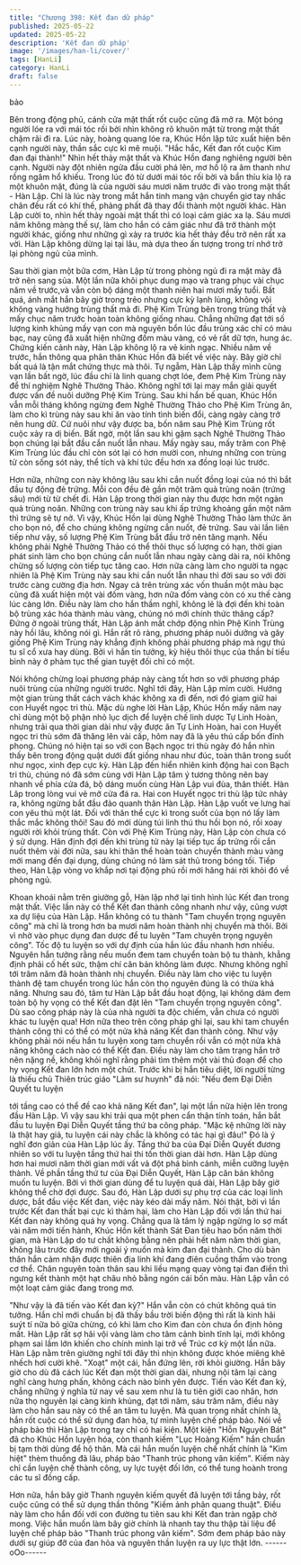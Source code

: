 ```yaml
---
title: "Chương 398: Kết đan dữ pháp"
published: 2025-05-22
updated: 2025-05-22
description: 'Kết đan dữ pháp'
image: '/images/han-li/cover/'
tags: [HanLi]
category: HanLi
draft: false
---
```


bảo

Bên trong động phủ, cánh cửa mật thất rốt cuộc cũng đã mở ra.
Một bóng người lóe ra với mái tóc rối bời nhìn không rõ khuôn
mặt từ trong mật thất chậm rãi đi ra.
Lúc này, hoàng quang lóe ra, Khúc Hồn lập tức xuất hiện bên
cạnh người này, thần sắc cực kì mê muội.
"Hắc hắc, Kết đan rốt cuộc Kim đan đại thành!" Nhìn hết thảy mật
thất và Khúc Hồn đang nghiêng người bên cạnh. Người này đột
nhiên ngửa đầu cười phá lên, mơ hồ lộ ra âm thanh như rồng
ngâm hổ khiếu.
Trong lúc đó từ dưới mái tóc rối bời và bẩn thỉu kia lộ ra một
khuôn mặt, đúng là của người sáu mươi năm trước đi vào trong
mật thất - Hàn Lập.
Chỉ là lúc này trong mắt hắn tinh mang vận chuyển giơ tay nhấc
chân đều rất có khí thế, phảng phất đã thay đổi thành một người
khác.
Hàn Lập cười to, nhìn hết thảy ngoài mật thất thì có loại cảm giác
xa lạ.
Sáu mươi năm không màng thế sự, làm cho hắn có cảm giác như
đã trở thành một người khác, giống như những gì xảy ra trước kia
hết thảy đều trở nên rất xa vời.
Hàn Lập không dừng lại tại lâu, mà dựa theo ấn tượng trong trí
nhớ trở lại phòng ngủ của mình.

Sau thời gian một bữa cơm, Hàn Lập từ trong phòng ngủ đi ra
mặt mày đã trở nên sang sủa. Một lần nữa khôi phục dung mạo
và trang phục vài chục năm về trước,và vẫn còn bộ dáng một
thanh niên hai mươi mấy tuổi.
Bất quá, ánh mắt hắn bây giờ trong trẻo nhưng cực kỳ lạnh lùng,
không vội không vàng hướng trùng thất mà đi.
Phệ Kim Trùng bên trong trùng thất và mấy chục năm trước hoàn
toàn không giống nhau.
Chẳng những đạt tới số lượng kinh khủng mấy vạn con mà
nguyên bổn lúc đầu trùng xác chỉ có màu bạc, nay cũng đã xuất
hiện những đốm màu vàng, có vẻ rất dữ tợn, hung ác.
Chứng kiến cảnh này, Hàn Lập không lộ ra vẻ kinh ngạc.
Nhiều năm về trước, hắn thông qua phân thân Khúc Hồn đã biết
về việc này. Bây giờ chỉ bất quá là tận mắt chứng thực mà thôi.
Tự ngẫm, Hàn Lập thấy mình cũng vạn lần bất ngờ, lúc đầu chỉ là
linh quang chợt lóe, đem Phệ Kim Trùng này để thí nghiệm Nghê
Thường Thảo. Không nghĩ tới lại may mắn giải quyết được vấn
đề nuôi dưỡng Phệ Kim Trùng.
Sau khi hắn bế quan, Khúc Hồn vẫn mỗi tháng không ngừng đem
Nghê Thường Thảo cho Phệ Kim Trùng ăn, làm cho kì trùng này
sau khi ăn vào tính tình biến đổi, càng ngày càng trở nên hung
dữ.
Cứ nuôi như vậy được ba, bốn năm sau Phệ Kim Trùng rốt cuộc
xảy ra dị biến.
Bất ngờ, một lần sau khi gặm sạch Nghê Thường Thảo bọn
chúng lại bắt đầu cắn nuốt lẫn nhau.
Mấy ngày sau, mấy trăm con Phệ Kim Trùng lúc đầu chỉ còn sót
lại có hơn mười con, nhưng những con trùng tử còn sống sót này,
thể tích và khí tức đều hơn xa đồng loại lúc trước.

Hơn nữa, những con này không lâu sau khi cắn nuốt đồng loại
của nó thì bắt đầu tự động đẻ trứng. Mỗi con đều đẻ gần một trăm
quả trùng noãn (trứng sâu) mới từ từ chết đi.
Hàn Lập trong thời gian này thu được hơn một ngàn quả trùng
noãn.
Những con trùng này sau khi ấp trứng khoảng gần một năm thì
trứng sẽ tự nở.
Vì vậy, Khúc Hồn lại dùng Nghê Thường Thảo làm thức ăn cho
bọn nó, để cho chúng không ngừng cắn nuốt, đẻ trứng.
Sau vài lần liên tiếp như vậy, số lượng Phệ Kim Trùng bắt đầu trở
nên tăng mạnh.
Nếu không phải Nghê Thường Thảo có thể thôi thục số lượng có
hạn, thời gian phát sinh làm cho bọn chúng cắn nuốt lẫn nhau
ngày càng dài ra, nói không chừng số lượng còn tiếp tục tăng
cao.
Hơn nữa càng làm cho người ta ngạc nhiên là Phệ Kim Trùng này
sau khi cắn nuốt lẫn nhau thì đời sau so với đời trước càng
cường địa hơn. Ngay cả trên trùng xác vốn thuần một màu bạc
cũng đã xuất hiện một vài đốm vàng, hơn nữa đốm vàng còn có
xu thế càng lúc càng lớn.
Điều này làm cho hắn thầm nghĩ, không lẽ là đợi đến khi toàn bộ
trùng xác hóa thành màu vàng, chúng nó mới chính thức thăng
cấp?
Đứng ở ngoài trùng thất, Hàn Lập ánh mắt chớp động nhìn Phệ
Kinh Trùng này hồi lâu, không nói gì.
Hắn rất rõ ràng, phương pháp nuôi dưỡng và gây giống Phệ Kim
Trùng này khẳng định không phải phương pháp mà ngự thú tu sĩ
cổ xưa hay dùng.
Bởi vì hắn tin tưởng, kỳ hiệu thôi thục của thần bí tiểu bình này ở
phàm tục thế gian tuyệt đối chỉ có một.

Nói không chừng loại phương pháp này càng tốt hơn so với
phương pháp nuôi trùng của những người trước.
Nghĩ tới đây, Hàn Lập mỉm cười. Hướng một gian trùng thất cách
vách khác không xa đi đến, nơi đó giam giữ hai con Huyết ngọc tri
thù.
Mặc dù nghe lời Hàn Lập, Khúc Hồn mấy năm nay chỉ dùng một
bộ phận nhỏ lục dịch để luyện chế linh dược Tự Linh Hoàn,
nhưng trải qua thời gian dài như vậy được ăn Tự Linh Hoàn, hai
con Huyết ngọc tri thù sớm đã thăng lên vài cấp, hôm nay đã là
yêu thú cấp bốn đỉnh phong.
Chúng nó hiện tại so với con Bạch ngọc tri thù ngày đó hắn nhìn
thấy bên trong động quật dưới đất giống nhau như đúc, toàn thân
trong suốt như ngọc, xinh đẹp cực kỳ.
Hàn Lập đến hiển nhiên kinh động hai con Bạch tri thù, chúng nó
đã sớm cùng với Hàn Lập tâm ý tương thông nên bay nhanh về
phía cửa đá, bộ dáng muốn cùng Hàn Lập vui đùa, thân thiết.
Hàn Lâp trong lòng vui vẻ mở cửa đá ra. Hai con Huyết ngọc tri
thù lập tức nhảy ra, không ngừng bắt đầu đảo quanh thân Hàn
Lập.
Hàn Lập vuốt ve lưng hai con yêu thú một lát. Đối với thân thể
cực kì trong suốt của bọn nó lấy làm thắc mắc không thôi! Sau đó
mới dùng túi linh thú thu hồi bọn nó, rồi xoay người rời khỏi trùng
thất.
Còn với Phệ Kim Trùng này, Hàn Lập còn chưa có ý sử dụng.
Hăn định đợi đến khi trùng tử này lại tiếp tục ấp trứng rồi cắn nuốt
thêm vài đời nữa, sau khi thân thể hoàn toàn chuyển thành màu
vàng mới mang đến đại dụng, dùng chúng nó làm sát thủ trong
bóng tối.
Tiếp theo, Hàn Lập vòng vo khắp nơi tại động phủ rồi mới hăng
hái rời khỏi đó về phòng ngủ.

Khoan khoái nằm trên giường gỗ, Hàn lập nhớ lại tình hình lúc
Kết đan trong mật thất.
Việc lần này có thể Kết đan thành công nhanh như vậy, cũng vượt
xa dự liệu của Hàn Lập.
Hắn không có tu thành "Tam chuyển trọng nguyên công" mà chỉ là
trong hơn ba mươi năm hoàn thành nhị chuyển mà thôi.
Bởi vì nhờ vào phục dụng đan dược để tu luyên "Tam chuyên
trọng nguyên công". Tốc độ tu luyện so với dự định của hắn lúc
đầu nhanh hơn nhiều.
Nguyên hắn tưởng rằng nếu muốn đem tam chuyển toàn bộ tu
thành, khẳng định phải cố hết sức, thậm chí căn bản không làm
được.
Nhưng không nghĩ tới trăm năm đã hoàn thành nhị chuyển. Điều
này làm cho việc tu luyện thành đệ tam chuyển trong lúc hắn còn
thọ nguyên đúng là có thừa khả năng.
Nhưng sau đó, tâm tư Hàn Lập bắt đầu hoạt động, lại không dám
đem toàn bộ hy vọng có thể Kết đan đặt lên "Tam chuyển trọng
nguyên công".
Dù sao công pháp này là của nhà người ta độc chiếm, vẫn chưa
có người khác tu luyện qua!
Hơn nữa theo trên công pháp ghi lại, sau khi tam chuyển thành
công thì có thể có một nửa khả năng Kết đan thành công. Như
vậy không phải nói nếu hắn tu luyện xong tam chuyển rồi vẫn có
một nửa khả năng không cách nào có thể Kết đan.
Điều này làm cho tâm trạng hắn trở nên nặng nề, không khỏi nghĩ
rằng phải tìm thêm một vài thủ đoạn để cho hy vọng Kết đan lớn
hơn một chút.
Trước khi bị hắn tiêu diệt, lời người từng là thiếu chủ Thiên trúc
giáo "Lâm sư huynh" đã nói: "Nếu đem Đại Diễn Quyết tu luyện

tới tầng cao có thể đề cao khả năng Kết đan", lại một lần nữa hiện
lên trong đầu Hàn Lập.
Vì vậy sau khi trải qua một phen cẩn thận tính toán, hắn bắt đầu
tu luyện Đại Diễn Quyết tầng thứ ba công pháp.
"Mặc kệ những lời này là thật hay giả, tu luyện cái này chắc là
không có tác hại gì đâu!" Đó là ý nghĩ đơn giản của Hàn Lập lúc
ấy.
Tầng thứ ba của Đại Diễn Quyết đương nhiên so với tu luyện
tầng thứ hai thi tốn thời gian dài hơn.
Hàn Lập dùng hơn hai mươi năm thời gian mới vất vả đột phá
bình cảnh, miễn cưỡng luyện thành.
Về phần tầng thứ tư của Đại Diễn Quyết, Hàn Lập căn bản không
muốn tu luyện.
Bởi vì thời gian dùng để tu luyện quá dài, Hàn Lập bây giờ không
thể chờ đợi được.
Sau đó, Hàn Lập dưới sự phụ trợ của các loại linh dược, bắt đầu
việc Kết đan, việc này kéo dài mấy năm.
Nói thật, bởi vì lần trước Kết đan thất bại cực kì thảm hại, làm cho
Hàn Lập đối với lần thứ hai Kết đan này không quá hy vọng.
Chẳng qua là tâm lý ngập ngừng lo sợ mất vài năm mới tiến
hành, Khúc Hồn kết thành Sát Đan tiêu hao bốn năm thời gian,
mà Hàn Lập do tư chất không bằng nên phải hết năm năm thời
gian, không lâu trước đây mới ngoài ý muốn mà kim đan đại
thành.
Cho dù bản thân hắn cảm nhận được thiên địa linh khí đang điên
cuồng thấm vào trong cơ thể. Chân nguyên toàn thân sau khi liều
mạng quay vòng tại đan điền thì ngưng kết thành một hạt châu
nhỏ bằng ngón cái bốn màu. Hàn Lập vẫn có một loạt cảm giác
đang trong mơ.

"Như vậy là đã tiến vào Kết đan kỳ?" Hắn vẫn còn có chút không
quá tin tưởng.
Hắn chỉ mới chuẩn bị đã thấy bầu trời biến động thì rất là kinh hãi
suýt tí nữa bỏ giữa chừng, có khi làm cho Kim đan còn chưa ổn
định hỏng mất.
Hàn Lập rất sợ hãi vội vàng làm cho tâm cảnh bình tĩnh lại, mới
không phạm sai lầm lớn khiến cho chính mình lại trở về Trúc cơ
kỳ một lần nữa.
Hàn Lập nằm trên giường nghĩ tới đây thì nhịn không được khóe
miêng khẽ nhếch hơi cười khẽ.
"Xoạt" một cái, hắn đứng lên, rời khỏi giường.
Hắn bây giờ cho dù đã cách lúc Kết đan một thời gian dài, nhưng
nội tâm lại càng nghĩ càng hưng phấn, không cách nào bình yên
được.
Tiến vào Kết đan kỳ, chẳng những ý nghĩa từ nay về sau xem như
là tu tiên giới cao nhân, hơn nữa thọ nguyên lại càng kinh khủng,
đạt tới năm, sáu trăm năm, điều này làm cho hắn sau này có thể
an tâm tu luyện.
Mà quan trọng nhất chính là, hắn rốt cuộc có thể sử dụng đan
hỏa, tự mình luyện chế pháp bảo.
Nói về pháp bảo thì Hàn Lập trong tay chỉ có hai kiện.
Một kiện "Hỗn Nguyên Bát" đã cho Khúc Hồn luyện hóa, còn
thanh kiếm "Lục Hoàng Kiếm" hắn chuẩn bị tạm thời dùng để hộ
thân.
Mà cái hắn muốn luyện chế nhất chính là "Kim hiệt" thèm thuồng
đã lâu, pháp bảo "Thanh trúc phong vân kiếm".
Kiếm này chỉ cần luyện chế thành công, uy lực tuyệt đối lớn, có
thể tung hoành trong các tu sĩ đồng cấp.

Hơn nữa, hắn bây giờ Thanh nguyên kiếm quyết đã luyện tới tầng
bảy, rốt cuộc cũng có thể sử dụng thần thông "Kiếm ảnh phân
quang thuật".
Điều này làm cho hắn đối với con đường tu tiên sau khi Kết đan
tràn ngập chờ mong.
Việc hắn muốn làm bây giờ chính là nhanh tay thu thập tài liệu để
luyện chế pháp bảo "Thanh trúc phong vân kiếm". Sớm đem pháp
bảo này dưới sự giúp đỡ của đan hỏa và nguyên thần luyện ra uy
lực thật lớn.
------oOo------

